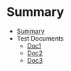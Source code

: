 # Summary

* [Summary](README.md)
* Test Documents
  * [Doc1](Doc1.md)
  * [Doc2](Doc2.md)
  * [Doc3](Doc3.md)


